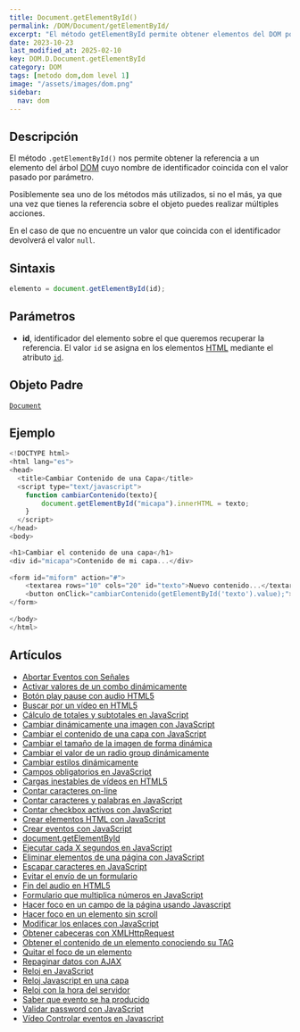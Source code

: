 ```yaml
---
title: Document.getElementById()
permalink: /DOM/Document/getElementById/
excerpt: "El método getElementById permite obtener elementos del DOM por su identificador."
date: 2023-10-23
last_modified_at: 2025-02-10
key: DOM.D.Document.getElementById
category: DOM
tags: [metodo dom,dom level 1]
image: "/assets/images/dom.png"
sidebar:
  nav: dom
---
```


## Descripción


El método `.getElementById()` nos permite obtener la referencia a un elemento del árbol [DOM](https://www.manualweb.net/dom/) cuyo nombre de identificador coincida con el valor pasado por parámetro.


Posiblemente sea uno de los métodos más utilizados, si no el más, ya que una vez que tienes la referencia sobre el objeto puedes realizar múltiples acciones.


En el caso de que no encuentre un valor que coincida con el identificador devolverá el valor `null`.


## Sintaxis


```javascript
elemento = document.getElementById(id);
```


## Parámetros

- **id**, identificador del elemento sobre el que queremos recuperar la referencia. El valor `id` se asigna en los elementos [HTML](https://www.manualwweb.net/html/) mediante el atributo [`id`](https://www.w3api.com/HTML/id/).

## Objeto Padre


[`Document`](https://www.w3api.com/DOM/Document/)


## Ejemplo


```javascript
<!DOCTYPE html>
<html lang="es">
<head>
  <title>Cambiar Contenido de una Capa</title>
  <script type="text/javascript">
    function cambiarContenido(texto){
        document.getElementById("micapa").innerHTML = texto;
    }
  </script>
</head>
<body>

<h1>Cambiar el contenido de una capa</h1>  
<div id="micapa">Contenido de mi capa...</div>
        
<form id="miform" action="#">
    <textarea rows="10" cols="20" id="texto">Nuevo contenido...</textarea>
    <button onClick="cambiarContenido(getElementById('texto').value);">Cambiar texto</button>
</form>
        
</body>
</html>
```


## Artículos

- [Abortar Eventos con Señales](https://lineadecodigo.com/javascript/abortar-eventos-con-senales/)
- [Activar valores de un combo dinámicamente](https://lineadecodigo.com/javascript/activar-valores-de-un-combo-dinamicamente/)
- [Botón play pause con audio HTML5](https://lineadecodigo.com/javascript/boton-play-pause-con-audio-html5/)
- [Buscar por un vídeo en HTML5](https://lineadecodigo.com/html5/buscar-por-un-video-en-html5/)
- [Cálculo de totales y subtotales en JavaScript](https://lineadecodigo.com/javascript/calculo-de-totales-y-subtotales-en-javascript/)
- [Cambiar dinámicamente una imagen con JavaScript](https://lineadecodigo.com/javascript/cambiar-dinamicamente-una-imagen-con-javascript/)
- [Cambiar el contenido de una capa con JavaScript](https://lineadecodigo.com/javascript/cambiar-el-contenido-de-una-capa-con-javascript/)
- [Cambiar el tamaño de la imagen de forma dinámica](https://lineadecodigo.com/javascript/cambiar-el-tamano-de-la-imagen-de-forma-dinamica/)
- [Cambiar el valor de un radio group dinámicamente](https://lineadecodigo.com/javascript/cambiar-el-valor-de-un-radio-group-dinamicamente/)
- [Cambiar estilos dinámicamente](https://lineadecodigo.com/javascript/cambiar-estilos-dinamicamente/)
- [Campos obligatorios en JavaScript](https://lineadecodigo.com/javascript/campos-obligatorios-en-javascript/)
- [Cargas inestables de vídeos en HTML5](https://lineadecodigo.com/javascript/cargas-inestables-de-videos-en-html5/)
- [Contar caracteres on-line](https://lineadecodigo.com/javascript/contar-caracteres-on-line/)
- [Contar caracteres y palabras en JavaScript](https://lineadecodigo.com/javascript/contar-caracteres-y-palabras-en-javascript/)
- [Contar checkbox activos con JavaScript](https://lineadecodigo.com/javascript/contar-checkbox-activos-con-javascript/)
- [Crear elementos HTML con JavaScript](https://lineadecodigo.com/javascript/crear-elementos-html-con-javascript/)
- [Crear eventos con JavaScript](https://lineadecodigo.com/javascript/crear-eventos-con-javascript/)
- [document.getElementById](https://lineadecodigo.com/javascript/documentgetelementbyid/)
- [Ejecutar cada X segundos en JavaScript](https://lineadecodigo.com/javascript/ejecutar-cada-x-segundos-en-javascript/)
- [Eliminar elementos de una página con JavaScript](https://lineadecodigo.com/javascript/eliminar-elementos-de-una-pagina-con-javascript/)
- [Escapar caracteres en JavaScript](https://lineadecodigo.com/javascript/escapar-caracteres-en-javascript/)
- [Evitar el envío de un formulario](https://lineadecodigo.com/javascript/evitar-el-envio-de-un-formulario/)
- [Fin del audio en HTML5](https://lineadecodigo.com/javascript/fin-del-audio-html5/)
- [Formulario que multiplica números en JavaScript](https://lineadecodigo.com/javascript/formulario-que-multiplica-numeros-en-javascript/)
- [Hacer foco en un campo de la página usando Javascript](https://lineadecodigo.com/javascript/hacer-foco-en-un-campo-de-la-pagina-usando-javascript/)
- [Hacer foco en un elemento sin scroll](https://lineadecodigo.com/javascript/hacer-foco-en-un-elemento-sin-scroll/)
- [Modificar los enlaces con JavaScript](https://lineadecodigo.com/javascript/modificar-los-enlaces-con-javascript/)
- [Obtener cabeceras con XMLHttpRequest](https://lineadecodigo.com/ajax/obtener-cabeceras-con-xmlhttprequest/)
- [Obtener el contenido de un elemento conociendo su TAG](https://lineadecodigo.com/javascript/obtener-el-contenido-de-un-elemento-conociendo-su-tag/)
- [Quitar el foco de un elemento](https://lineadecodigo.com/javascript/quitar-el-foco-de-un-elemento/)
- [Repaginar datos con AJAX](https://lineadecodigo.com/ajax/repaginar-datos-con-ajax/)
- [Reloj en JavaScript](https://lineadecodigo.com/javascript/reloj-en-javascript/)
- [Reloj Javascript en una capa](https://lineadecodigo.com/javascript/reloj-javascript-en-una-capa/)
- [Reloj con la hora del servidor](https://lineadecodigo.com/asp/reloj-con-la-hora-del-servidor/)
- [Saber que evento se ha producido](https://lineadecodigo.com/javascript/saber-que-evento-se-ha-producido/)
- [Validar password con JavaScript](https://lineadecodigo.com/javascript/validar-password-con-javascript/)
- [Vídeo Controlar eventos en Javascript](https://lineadecodigo.com/javascript/video-controlar-eventos-javascript/)
